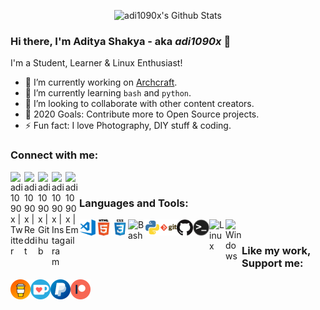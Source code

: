 <!-- List Of Websites-->
[archcraft]: https://archcraft-os.github.io
[twitter]: https://www.twitter.com/adi1090x
[reddit]: https://www.reddit.com/user/adi1090x
[github]: https://www.github.com/adi1090x
[instagram]: https://www.instagram.com/aditya__shakya
[gmail]: mailto:adi1090x@gmail.com
[bmac]: https://www.buymeacoffee.com/adi1090x
[ko-fi]: https://ko-fi.com/adi1090x
[paypal]: https://www.paypal.me/adi1090x
[patreon]: https://www.patreon.com/adi1090x

<p align="center">
  <img alt="adi1090x's Github Stats" src="https://github-readme-stats.vercel.app/api?username=adi1090x&show_icons=true&include_all_commits=true&hide_border=true" />
<!--  <img alt="profile pic" width="195px" src="https://avatars2.githubusercontent.com/u/26059688?s=460&u=d41b000a62eab50d000c3da604d151cec27bd850&v=4" />  -->
<!--  <img src="https://github-readme-stats.anuraghazra1.vercel.app/api/top-langs/?username=adi1090x&hide=ruby,perl&hide_border=true" />  -->
</p>

### Hi there, I'm Aditya Shakya - aka *adi1090x* 👋

I'm a Student, Learner & Linux Enthusiast!
- 🔭 I’m currently working on [Archcraft][archcraft].
- 🌱 I’m currently learning `bash` and `python`.
- 👯 I’m looking to collaborate with other content creators.
- 🥅 2020 Goals: Contribute more to Open Source projects.
- ⚡ Fun fact: I love Photography, DIY stuff & coding.

### Connect with me:

[<img align="left" alt="adi1090x | Twitter" width="22px" src="https://image.flaticon.com/icons/svg/733/733579.svg" />][twitter]
[<img align="left" alt="adi1090x | Reddit" width="22px" src="https://image.flaticon.com/icons/svg/2111/2111589.svg" />][reddit]
[<img align="left" alt="adi1090x | Github" width="22px" src="https://image.flaticon.com/icons/svg/733/733553.svg" />][github]
[<img align="left" alt="adi1090x | Instagram" width="22px" src="https://image.flaticon.com/icons/svg/733/733558.svg" />][instagram]
[<img align="left" alt="adi1090x | Email" width="22px" src="https://image.flaticon.com/icons/svg/732/732200.svg" />][gmail]

<br />

### Languages and Tools:

[<img align="left" alt="Visual Studio Code" width="26px" src="https://raw.githubusercontent.com/github/explore/80688e429a7d4ef2fca1e82350fe8e3517d3494d/topics/visual-studio-code/visual-studio-code.png" />](https://www.google.com/search?&q=Visual+Studio+Code)
[<img align="left" alt="HTML5" width="26px" src="https://raw.githubusercontent.com/github/explore/80688e429a7d4ef2fca1e82350fe8e3517d3494d/topics/html/html.png" />](https://www.google.com/search?&q=HTML5)
[<img align="left" alt="CSS3" width="26px" src="https://raw.githubusercontent.com/github/explore/80688e429a7d4ef2fca1e82350fe8e3517d3494d/topics/css/css.png" />](https://www.google.com/search?&q=CSS)
[<img align="left" alt="Bash" width="26px" src="https://raw.githubusercontent.com/odb/official-bash-logo/master/assets/Logos/Icons/SVG/128x128.svg" />](https://www.google.com/search?&q=Bash)
[<img align="left" alt="Python" width="26px" src="https://raw.githubusercontent.com/PKief/vscode-material-icon-theme/master/icons/python.svg" />](https://www.google.com/search?&q=Python)
[<img align="left" alt="Git" width="26px" src="https://raw.githubusercontent.com/github/explore/80688e429a7d4ef2fca1e82350fe8e3517d3494d/topics/git/git.png" />](https://www.google.com/search?&q=Git)
[<img align="left" alt="GitHub" width="26px" src="https://raw.githubusercontent.com/github/explore/78df643247d429f6cc873026c0622819ad797942/topics/github/github.png" />](https://www.google.com/search?&q=Github)
[<img align="left" alt="Terminal" width="26px" src="https://raw.githubusercontent.com/github/explore/80688e429a7d4ef2fca1e82350fe8e3517d3494d/topics/terminal/terminal.png" />](https://www.google.com/search?&q=command+line+interface)
[<img align="left" alt="Linux" width="26px" src="https://image.flaticon.com/icons/svg/226/226772.svg" />](https://www.google.com/search?&q=Linux)
[<img align="left" alt="Windows" width="26px" src="https://image.flaticon.com/icons/svg/882/882702.svg" />](https://www.google.com/search?&q=Windows)

<br />

### Like my work, Support me:

[<img align="left" alt="adi1090x | Twitter" width="32px" src="https://raw.githubusercontent.com/adi1090x/files/master/other/1.png" />][bmac]
[<img align="left" alt="adi1090x | Reddit" width="32px" src="https://raw.githubusercontent.com/adi1090x/files/master/other/2.png" />][ko-fi]
[<img align="left" alt="adi1090x | Github" width="32px" src="https://raw.githubusercontent.com/adi1090x/files/master/other/3.png" />][paypal]
[<img align="left" alt="adi1090x | Instagram" width="32px" src="https://raw.githubusercontent.com/adi1090x/files/master/other/4.png" />][patreon]

